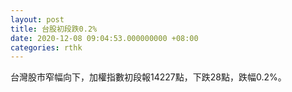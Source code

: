 ```yaml
---
layout: post
title: 台股初段跌0.2%
date: 2020-12-08 09:04:53.000000000 +08:00
categories: rthk
---
```


台灣股市窄幅向下，加權指數初段報14227點，下跌28點，跌幅0.2%。
